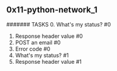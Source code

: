 ## 0x11-python-network_1


####### TASKS
0. What's my status? #0
1. Response header value #0
2. POST an email #0
3. Error code #0
4. What's my status? #1
5. Response header value #1